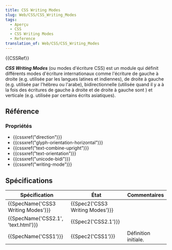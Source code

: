 ```yaml
---
title: CSS Writing Modes
slug: Web/CSS/CSS_Writing_Modes
tags:
  - Aperçu
  - CSS
  - CSS Writing Modes
  - Reference
translation_of: Web/CSS/CSS_Writing_Modes
---
```

{{CSSRef}}

**_CSS Writing Modes_** (ou modes d'écriture CSS) est un module qui définit différents modes d'écriture internationaux comme l'écriture de gauche à droite (e.g. utilisée par les langues latines et indiennes), de droite à gauche (e.g. utilisée par l'hébreu ou l'arabe), bidirectionnelle (utilisée quand il y a à la fois des écritures de gauche à droite et de droite à gauche sont ) et verticale (e.g. utilisée par certains écrits asiatiques).

## Référence

### Propriétés

- {{cssxref("direction")}}
- {{cssxref("glyph-orientation-horizontal")}}
- {{cssxref("text-combine-upright")}}
- {{cssxref("text-orientation")}}
- {{cssxref("unicode-bidi")}}
- {{cssxref("writing-mode")}}

## Spécifications

| Spécification                                    | État                                     | Commentaires         |
| ------------------------------------------------ | ---------------------------------------- | -------------------- |
| {{SpecName('CSS3 Writing Modes')}}     | {{Spec2('CSS3 Writing Modes')}} |                      |
| {{SpecName('CSS2.1', 'text.html')}} | {{Spec2('CSS2.1')}}                 |                      |
| {{SpecName('CSS1')}}                     | {{Spec2('CSS1')}}                 | Définition initiale. |
